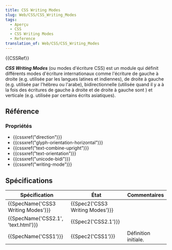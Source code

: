 ```yaml
---
title: CSS Writing Modes
slug: Web/CSS/CSS_Writing_Modes
tags:
  - Aperçu
  - CSS
  - CSS Writing Modes
  - Reference
translation_of: Web/CSS/CSS_Writing_Modes
---
```

{{CSSRef}}

**_CSS Writing Modes_** (ou modes d'écriture CSS) est un module qui définit différents modes d'écriture internationaux comme l'écriture de gauche à droite (e.g. utilisée par les langues latines et indiennes), de droite à gauche (e.g. utilisée par l'hébreu ou l'arabe), bidirectionnelle (utilisée quand il y a à la fois des écritures de gauche à droite et de droite à gauche sont ) et verticale (e.g. utilisée par certains écrits asiatiques).

## Référence

### Propriétés

- {{cssxref("direction")}}
- {{cssxref("glyph-orientation-horizontal")}}
- {{cssxref("text-combine-upright")}}
- {{cssxref("text-orientation")}}
- {{cssxref("unicode-bidi")}}
- {{cssxref("writing-mode")}}

## Spécifications

| Spécification                                    | État                                     | Commentaires         |
| ------------------------------------------------ | ---------------------------------------- | -------------------- |
| {{SpecName('CSS3 Writing Modes')}}     | {{Spec2('CSS3 Writing Modes')}} |                      |
| {{SpecName('CSS2.1', 'text.html')}} | {{Spec2('CSS2.1')}}                 |                      |
| {{SpecName('CSS1')}}                     | {{Spec2('CSS1')}}                 | Définition initiale. |
